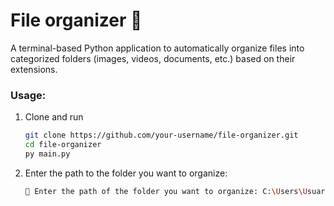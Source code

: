 # File organizer 📂

A terminal-based Python application to automatically organize files into categorized folders (images, videos, documents, etc.) based on their extensions.

### Usage:
1. Clone and run
   ```bash
   git clone https://github.com/your-username/file-organizer.git
   cd file-organizer
   py main.py
   ```
2. Enter the path to the folder you want to organize:
   ```bash
   📂 Enter the path of the folder you want to organize: C:\Users\Usuario\Downloads
   ```
